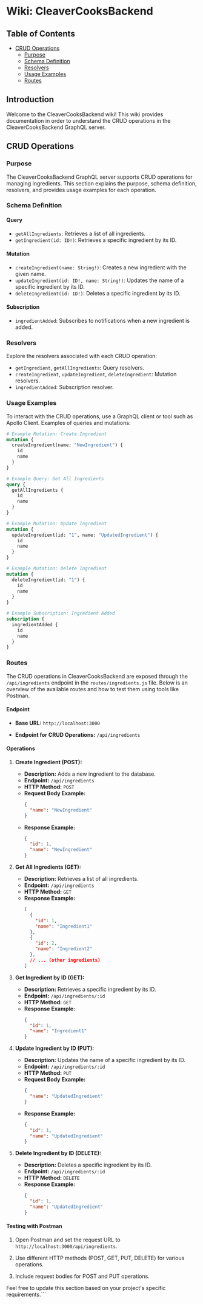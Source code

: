 # Wiki: CleaverCooksBackend

## Table of Contents

- [CRUD Operations](#crud-operations)
    - [Purpose](#purpose)
    - [Schema Definition](#schema-definition)
    - [Resolvers](#resolvers)
    - [Usage Examples](#usage-examples)
    - [Routes](#routes)

## Introduction

Welcome to the CleaverCooksBackend wiki! This wiki provides documentation in order to understand the CRUD operations in the CleaverCooksBackend GraphQL server.

## CRUD Operations

### Purpose

The CleaverCooksBackend GraphQL server supports CRUD operations for managing ingredients. This section explains the purpose, schema definition, resolvers, and provides usage examples for each operation.

### Schema Definition

#### Query

- `getAllIngredients`: Retrieves a list of all ingredients.
- `getIngredient(id: ID!)`: Retrieves a specific ingredient by its ID.

#### Mutation

- `createIngredient(name: String!)`: Creates a new ingredient with the given name.
- `updateIngredient(id: ID!, name: String!)`: Updates the name of a specific ingredient by its ID.
- `deleteIngredient(id: ID!)`: Deletes a specific ingredient by its ID.

#### Subscription

- `ingredientAdded`: Subscribes to notifications when a new ingredient is added.

### Resolvers

Explore the resolvers associated with each CRUD operation:

- `getIngredient`, `getAllIngredients`: Query resolvers.
- `createIngredient`, `updateIngredient`, `deleteIngredient`: Mutation resolvers.
- `ingredientAdded`: Subscription resolver.

### Usage Examples

To interact with the CRUD operations, use a GraphQL client or tool such as Apollo Client. Examples of queries and mutations:

```graphql
# Example Mutation: Create Ingredient
mutation {
  createIngredient(name: "NewIngredient") {
    id
    name
  }
}

# Example Query: Get All Ingredients
query {
  getAllIngredients {
    id
    name
  }
}

# Example Mutation: Update Ingredient
mutation {
  updateIngredient(id: "1", name: "UpdatedIngredient") {
    id
    name
  }
}

# Example Mutation: Delete Ingredient
mutation {
  deleteIngredient(id: "1") {
    id
    name
  }
}

# Example Subscription: Ingredient Added
subscription {
  ingredientAdded {
    id
    name
  }
}
```

### Routes

The CRUD operations in CleaverCooksBackend are exposed through the `/api/ingredients` endpoint in the `routes/ingredients.js` file. Below is an overview of the available routes and how to test them using tools like Postman.

#### Endpoint

- **Base URL:** `http://localhost:3000`

- **Endpoint for CRUD Operations:** `/api/ingredients`

#### Operations

1. **Create Ingredient (POST):**
   - **Description:** Adds a new ingredient to the database.
   - **Endpoint:** `/api/ingredients`
   - **HTTP Method:** `POST`
   - **Request Body Example:**
     ```json
     {
       "name": "NewIngredient"
     }
     ```
   - **Response Example:**
     ```json
     {
       "id": 1,
       "name": "NewIngredient"
     }
     ```

2. **Get All Ingredients (GET):**
   - **Description:** Retrieves a list of all ingredients.
   - **Endpoint:** `/api/ingredients`
   - **HTTP Method:** `GET`
   - **Response Example:**
     ```json
     [
       {
         "id": 1,
         "name": "Ingredient1"
       },
       {
         "id": 2,
         "name": "Ingredient2"
       },
       // ... (other ingredients)
     ]
     ```

3. **Get Ingredient by ID (GET):**
   - **Description:** Retrieves a specific ingredient by its ID.
   - **Endpoint:** `/api/ingredients/:id`
   - **HTTP Method:** `GET`
   - **Response Example:**
     ```json
     {
       "id": 1,
       "name": "Ingredient1"
     }
     ```

4. **Update Ingredient by ID (PUT):**
   - **Description:** Updates the name of a specific ingredient by its ID.
   - **Endpoint:** `/api/ingredients/:id`
   - **HTTP Method:** `PUT`
   - **Request Body Example:**
     ```json
     {
       "name": "UpdatedIngredient"
     }
     ```
   - **Response Example:**
     ```json
     {
       "id": 1,
       "name": "UpdatedIngredient"
     }
     ```

5. **Delete Ingredient by ID (DELETE):**
   - **Description:** Deletes a specific ingredient by its ID.
   - **Endpoint:** `/api/ingredients/:id`
   - **HTTP Method:** `DELETE`
   - **Response Example:**
     ```json
     {
       "id": 1,
       "name": "UpdatedIngredient"
     }
     ```

#### Testing with Postman

1. Open Postman and set the request URL to `http://localhost:3000/api/ingredients`.

2. Use different HTTP methods (POST, GET, PUT, DELETE) for various operations.

3. Include request bodies for POST and PUT operations.

Feel free to update this section based on your project's specific requirements.```